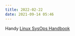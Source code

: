 ```yaml
---
title: 2022-02-22
date: 2021-09-14 05:46
---
```


Handy [Linux SysOps Handbook](https://abarrak.gitbook.io/linux-sysops-handbook)
